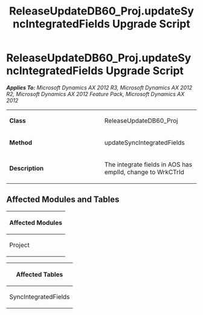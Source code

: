 ﻿---
title: ReleaseUpdateDB60_Proj.updateSyncIntegratedFields Upgrade Script
TOCTitle: ReleaseUpdateDB60_Proj.updateSyncIntegratedFields Upgrade Script
ms:assetid: 26098d7a-ce0c-16ce-00d6-0f8b63e36349
ms:mtpsurl: https://msdn.microsoft.com/en-us/library/JJ685041(v=AX.60)
ms:contentKeyID: 49707241
ms.date: 05/18/2015
mtps_version: v=AX.60
---

# ReleaseUpdateDB60\_Proj.updateSyncIntegratedFields Upgrade Script 


_**Applies To:** Microsoft Dynamics AX 2012 R3, Microsoft Dynamics AX 2012 R2, Microsoft Dynamics AX 2012 Feature Pack, Microsoft Dynamics AX 2012_

<table>
<colgroup>
<col style="width: 50%" />
<col style="width: 50%" />
</colgroup>
<tbody>
<tr class="odd">
<td><p><strong>Class</strong></p></td>
<td><p>ReleaseUpdateDB60_Proj</p></td>
</tr>
<tr class="even">
<td><p><strong>Method</strong></p></td>
<td><p>updateSyncIntegratedFields</p></td>
</tr>
<tr class="odd">
<td><p><strong>Description</strong></p></td>
<td><p>The integrate fields in AOS has emplId, change to WrkCTrId</p></td>
</tr>
</tbody>
</table>


## Affected Modules and Tables

<table>
<colgroup>
<col style="width: 100%" />
</colgroup>
<thead>
<tr class="header">
<th><p>Affected Modules</p></th>
</tr>
</thead>
<tbody>
<tr class="odd">
<td><p>Project</p></td>
</tr>
</tbody>
</table>


<table>
<colgroup>
<col style="width: 100%" />
</colgroup>
<thead>
<tr class="header">
<th><p>Affected Tables</p></th>
</tr>
</thead>
<tbody>
<tr class="odd">
<td><p>SyncIntegratedFields</p></td>
</tr>
</tbody>
</table>

  


